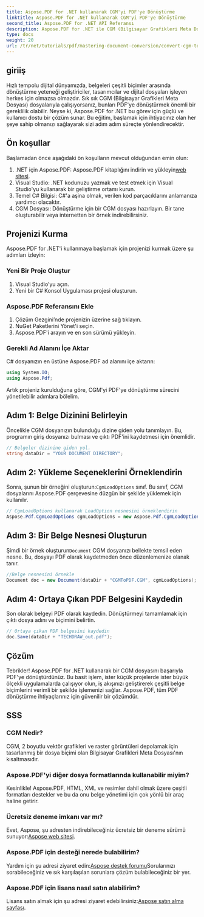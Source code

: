 ```yaml
---
title: Aspose.PDF for .NET kullanarak CGM'yi PDF'ye Dönüştürme
linktitle: Aspose.PDF for .NET kullanarak CGM'yi PDF'ye Dönüştürme
second_title: Aspose.PDF for .NET API Referansı
description: Aspose.PDF for .NET ile CGM (Bilgisayar Grafikleri Meta Dosyası) dosyalarını PDF formatına nasıl kolayca dönüştürebileceğinizi keşfedin. Hem geliştiriciler hem de tasarımcılar için mükemmeldir.
type: docs
weight: 20
url: /tr/net/tutorials/pdf/mastering-document-conversion/convert-cgm-to-pdf/
---
```

## giriiş

Hızlı tempolu dijital dünyamızda, belgeleri çeşitli biçimler arasında dönüştürme yeteneği geliştiriciler, tasarımcılar ve dijital dosyaları işleyen herkes için olmazsa olmazdır. Sık sık CGM (Bilgisayar Grafikleri Meta Dosyası) dosyalarıyla çalışıyorsanız, bunları PDF'ye dönüştürmek önemli bir gereklilik olabilir. Neyse ki, Aspose.PDF for .NET bu görev için güçlü ve kullanıcı dostu bir çözüm sunar. Bu eğitim, başlamak için ihtiyacınız olan her şeye sahip olmanızı sağlayarak sizi adım adım süreçte yönlendirecektir.

## Ön koşullar

Başlamadan önce aşağıdaki ön koşulların mevcut olduğundan emin olun:

1.  .NET için Aspose.PDF: Aspose.PDF kitaplığını indirin ve yükleyin[web sitesi](https://releases.aspose.com/pdf/net/).
2. Visual Studio: .NET kodunuzu yazmak ve test etmek için Visual Studio'yu kullanarak bir geliştirme ortamı kurun.
3. Temel C# Bilgisi: C#'a aşina olmak, verilen kod parçacıklarını anlamanıza yardımcı olacaktır.
4. CGM Dosyası: Dönüştürme için bir CGM dosyası hazırlayın. Bir tane oluşturabilir veya internetten bir örnek indirebilirsiniz.

## Projenizi Kurma

Aspose.PDF for .NET'i kullanmaya başlamak için projenizi kurmak üzere şu adımları izleyin:

### Yeni Bir Proje Oluştur

1. Visual Studio’yu açın.
2. Yeni bir C# Konsol Uygulaması projesi oluşturun.

### Aspose.PDF Referansını Ekle

1. Çözüm Gezgini’nde projenizin üzerine sağ tıklayın.
2. NuGet Paketlerini Yönet'i seçin.
3. Aspose.PDF'i arayın ve en son sürümü yükleyin.

### Gerekli Ad Alanını İçe Aktar

C# dosyanızın en üstüne Aspose.PDF ad alanını içe aktarın:

```csharp
using System.IO;
using Aspose.Pdf;
```

Artık projeniz kurulduğuna göre, CGM'yi PDF'ye dönüştürme sürecini yönetilebilir adımlara bölelim.

## Adım 1: Belge Dizinini Belirleyin

Öncelikle CGM dosyanızın bulunduğu dizine giden yolu tanımlayın. Bu, programın giriş dosyanızı bulması ve çıktı PDF'ini kaydetmesi için önemlidir.

```csharp
// Belgeler dizinine giden yol.
string dataDir = "YOUR DOCUMENT DIRECTORY";
```

## Adım 2: Yükleme Seçeneklerini Örneklendirin

 Sonra, şunun bir örneğini oluşturun:`CgmLoadOptions` sınıf. Bu sınıf, CGM dosyalarını Aspose.PDF çerçevesine düzgün bir şekilde yüklemek için kullanılır.

```csharp
// CgmLoadOptions kullanarak LoadOption nesnesini örneklendirin
Aspose.Pdf.CgmLoadOptions cgmLoadOptions = new Aspose.Pdf.CgmLoadOptions();
```

## Adım 3: Bir Belge Nesnesi Oluşturun

 Şimdi bir örnek oluşturun`Document` CGM dosyanızı bellekte temsil eden nesne. Bu, dosyayı PDF olarak kaydetmeden önce düzenlemenize olanak tanır.

```csharp
//Belge nesnesini örnekle
Document doc = new Document(dataDir + "CGMToPDF.CGM", cgmLoadOptions);
```

## Adım 4: Ortaya Çıkan PDF Belgesini Kaydedin

Son olarak belgeyi PDF olarak kaydedin. Dönüştürmeyi tamamlamak için çıktı dosya adını ve biçimini belirtin.

```csharp
// Ortaya çıkan PDF belgesini kaydedin
doc.Save(dataDir + "TECHDRAW_out.pdf");
```

## Çözüm

Tebrikler! Aspose.PDF for .NET kullanarak bir CGM dosyasını başarıyla PDF'ye dönüştürdünüz. Bu basit işlem, ister küçük projelerde ister büyük ölçekli uygulamalarda çalışıyor olun, iş akışınızı geliştirerek çeşitli belge biçimlerini verimli bir şekilde işlemenizi sağlar. Aspose.PDF, tüm PDF dönüştürme ihtiyaçlarınız için güvenilir bir çözümdür.

## SSS

### CGM Nedir?

CGM, 2 boyutlu vektör grafikleri ve raster görüntüleri depolamak için tasarlanmış bir dosya biçimi olan Bilgisayar Grafikleri Meta Dosyası'nın kısaltmasıdır.

### Aspose.PDF'yi diğer dosya formatlarında kullanabilir miyim?

Kesinlikle! Aspose.PDF, HTML, XML ve resimler dahil olmak üzere çeşitli formatları destekler ve bu da onu belge yönetimi için çok yönlü bir araç haline getirir.

### Ücretsiz deneme imkanı var mı?

 Evet, Aspose, şu adresten indirebileceğiniz ücretsiz bir deneme sürümü sunuyor:[Aspose web sitesi](https://releases.aspose.com/).

### Aspose.PDF için desteği nerede bulabilirim?

 Yardım için şu adresi ziyaret edin:[Aspose destek forumu](https://forum.aspose.com/c/pdf/10)Sorularınızı sorabileceğiniz ve sık karşılaşılan sorunlara çözüm bulabileceğiniz bir yer.

### Aspose.PDF için lisans nasıl satın alabilirim?

 Lisans satın almak için şu adresi ziyaret edebilirsiniz:[Aspose satın alma sayfası](https://purchase.conholdate.com/buy).